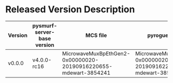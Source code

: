 # Released Version Description

Version      | pysmurf-server-base version | MCS file                                                            | pyrogue's zip file                                                                                            | configuration file                    | Server arguments
-------------|-----------------------------|---------------------------------------------------------------------|---------------------------------------------------------------------------------------------------------------|---------------------------------------|-----------------------------------
 v0.0.0      | v4.0.0-rc16                 | MicrowaveMuxBpEthGen2-0x00000020-20190916220655-mdewart-3854241     | MicrowaveMuxBpEthGen2-0x00000020-20190916220655-mdewart-3854241.zip                                           | defaults_lbonly_c03_bay0.yml          | --disable-bay1